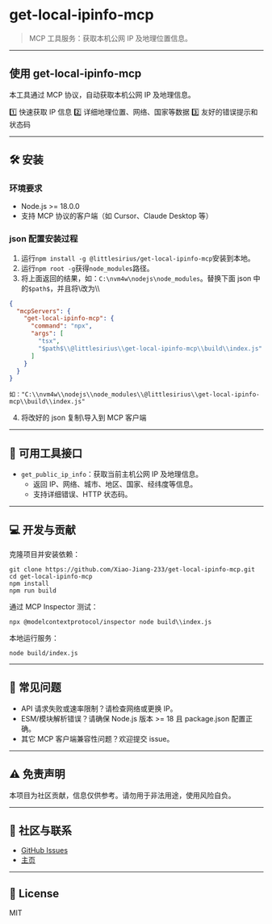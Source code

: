 # get-local-ipinfo-mcp

> MCP 工具服务：获取本机公网 IP 及地理位置信息。

---

## 使用 get-local-ipinfo-mcp

本工具通过 MCP 协议，自动获取本机公网 IP 及地理信息。

1️⃣ 快速获取 IP 信息
2️⃣ 详细地理位置、网络、国家等数据
3️⃣ 友好的错误提示和状态码

---

## 🛠️ 安装

### 环境要求

- Node.js >= 18.0.0
- 支持 MCP 协议的客户端（如 Cursor、Claude Desktop 等）

### json 配置安装过程

1. 运行`npm install -g @littlesirius/get-local-ipinfo-mcp`安装到本地。
2. 运行`npm root -g`获得`node_modules`路径。
3. 将上面返回的结果，如：`C:\nvm4w\nodejs\node_modules`。替换下面 json 中的`$path$`，并且将\改为\\\\

```json
{
  "mcpServers": {
    "get-local-ipinfo-mcp": {
      "command": "npx",
      "args": [
        "tsx",
        "$path$\\@littlesirius\\get-local-ipinfo-mcp\\build\\index.js"
      ]
    }
  }
}
```

    如："C:\\nvm4w\\nodejs\\node_modules\\@littlesirius\\get-local-ipinfo-mcp\\build\\index.js"

4. 将改好的 json 复制\导入到 MCP 客户端

---

## 🔨 可用工具接口

- `get_public_ip_info`：获取当前主机公网 IP 及地理信息。
  - 返回 IP、网络、城市、地区、国家、经纬度等信息。
  - 支持详细错误、HTTP 状态码。

---

## 💻 开发与贡献

克隆项目并安装依赖：

```shell
git clone https://github.com/Xiao-Jiang-233/get-local-ipinfo-mcp.git
cd get-local-ipinfo-mcp
npm install
npm run build
```

通过 MCP Inspector 测试：

```shell
npx @modelcontextprotocol/inspector node build\\index.js
```

本地运行服务：

```shell
node build/index.js
```

---

## 🚨 常见问题

- API 请求失败或速率限制？请检查网络或更换 IP。
- ESM/模块解析错误？请确保 Node.js 版本 >= 18 且 package.json 配置正确。
- 其它 MCP 客户端兼容性问题？欢迎提交 issue。

---

## ⚠️ 免责声明

本项目为社区贡献，信息仅供参考。请勿用于非法用途，使用风险自负。

---

## 🤝 社区与联系

- [GitHub Issues](https://github.com/Xiao-Jiang-233/get-local-ipinfo-mcp/issues)
- [主页](https://github.com/Xiao-Jiang-233/get-local-ipinfo-mcp)

---

## 📄 License

MIT
